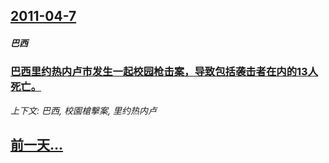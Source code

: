 ## [2011-04-7](/news/2011/04/7/index.md)

##### 巴西
### [ 巴西里约热内卢市发生一起校园枪击案，导致包括袭击者在内的13人死亡。](/news/2011/04/7/巴西里约热内卢市发生一起校园枪击案-导致包括袭击者在内的13人死亡.md)
_上下文: 巴西, 校園槍擊案, 里约热内卢_

## [前一天...](/news/2011/04/6/index.md)

